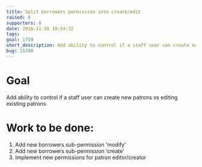 ```yaml
---
title: Split borrowers permission into create/edit
raised: 0
supporters: 0
date: 2016-11-30 10:54:32
tags:
goal: 1750
short_description: Add ability to control if a staff user can create new patrons vs editing existing patrons
bug: 15788
---
```


# Goal
Add ability to control if a staff user can create new patrons vs editing existing patrons

# Work to be done:
1. Add new borrowers sub-permission ‘modify’
2. Add new borrowers sub-permission ‘create’
3. Implement new permissions for patron editor/creator
